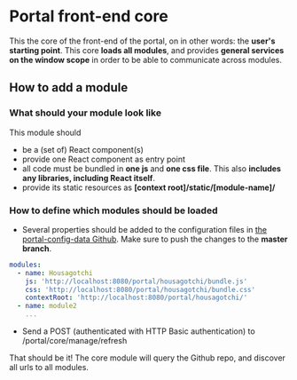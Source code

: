 # Portal front-end core
This the core of the front-end of the portal, on in other words: the **user's starting point**. This core **loads all modules**, and provides **general services on the window scope** in order to be able to communicate across modules.

## How to add a module
### What should your module look like
This module should
* be a (set of) React component(s)
* provide one React component as entry point
* all code must be bundled in **one js** and **one css file**. This also **includes any libraries, including React itself**.
* provide its static resources as **[context root]/static/[module-name]/**

### How to define which modules should be loaded
- Several properties should be added to the configuration files in [the portal-config-data Github](https://github.com/stainii/portal-config-data). Make sure to push the changes to the **master branch**.

````yaml
modules:
  - name: Housagotchi
    js: 'http://localhost:8080/portal/housagotchi/bundle.js'
    css: 'http://localhost:8080/portal/housagotchi/bundle.css'
    contextRoot: 'http://localhost:8080/portal/housagotchi/'
  - name: module2
    ...
````
- Send a POST (authenticated with HTTP Basic authentication) to /portal/core/manage/refresh

That should be it! The core module will query the Github repo, and discover all urls to all modules. 